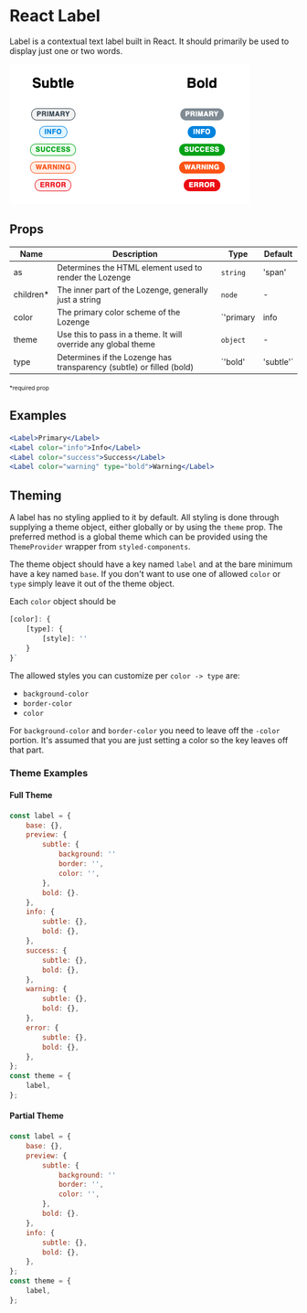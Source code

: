 # React Label

Label is a contextual text label built in React. It should primarily be used to display just one or two words.

![Label Example](label_example.png)

## Props

| Name       | Description                                                          | Type                                                   | Default   |
| ---------- | -------------------------------------------------------------------- | ------------------------------------------------------ | --------- |
| as         | Determines the HTML element used to render the Lozenge               | `string`                                               | 'span'    |
| children\* | The inner part of the Lozenge, generally just a string               | `node`                                                 | -         |
| color      | The primary color scheme of the Lozenge                              | `'primary | info | success | warning | error` | 'primary' |
| theme      | Use this to pass in a theme. It will override any global theme       | `object`                                               | -         |
| type       | Determines if the Lozenge has transparency (subtle) or filled (bold) | `'bold' | 'subtle'`                                    | 'subtle'  |

<span style="font-size: 10px;">\*required prop</span>

## Examples

```jsx
<Label>Primary</Label>
<Label color="info">Info</Label>
<Label color="success">Success</Label>
<Label color="warning" type="bold">Warning</Label>
```

## Theming

A label has no styling applied to it by default. All styling is done through supplying a theme object, either globally or by using the `theme` prop. The preferred method is a global theme which can be provided using the `ThemeProvider` wrapper from `styled-components`.

The theme object should have a key named `label` and at the bare minimum have a key named `base`. If you don't want to use one of allowed `color` or `type` simply leave it out of the theme object.

Each `color` object should be

```javascript
[color]: {
    [type]: {
        [style]: ''
    }
}`
````

The allowed styles you can customize per `color -> type` are:

-   `background-color`
-   `border-color`
-   `color`

For `background-color` and `border-color` you need to leave off the `-color` portion. It's assumed that you are just setting a color so the key leaves off that part.

### Theme Examples

#### Full Theme

```javascript
const label = {
    base: {},
    preview: {
        subtle: {
            background: ''
            border: '',
            color: '',
        },
        bold: {}.
    },
    info: {
        subtle: {},
        bold: {},
    },
    success: {
        subtle: {},
        bold: {},
    },
    warning: {
        subtle: {},
        bold: {},
    },
    error: {
        subtle: {},
        bold: {},
    },
};
const theme = {
    label,
};
```

#### Partial Theme

```javascript
const label = {
    base: {},
    preview: {
        subtle: {
            background: ''
            border: '',
            color: '',
        },
        bold: {}.
    },
    info: {
        subtle: {},
        bold: {},
    },
};
const theme = {
    label,
};
```
